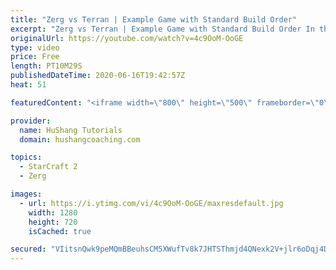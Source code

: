 ```yaml
---
title: "Zerg vs Terran | Example Game with Standard Build Order"
excerpt: "Zerg vs Terran | Example Game with Standard Build Order In this guide we learn how to defend early Terran attacks.  Coaching -------------------------------------------------------------------------- Interested in Starcraft lessons? Check out my website! I would love to help you improve and reach your"
originalUrl: https://youtube.com/watch?v=4c9OoM-OoGE
type: video
price: Free
length: PT10M29S
publishedDateTime: 2020-06-16T19:42:57Z
heat: 51

featuredContent: "<iframe width=\"800\" height=\"500\" frameborder=\"0\" src=\"https://www.youtube.com/embed/4c9OoM-OoGE\" allow=\"accelerometer; autoplay; encrypted-media; gyroscope; picture-in-picture\" allowfullscreen></iframe>"

provider:
  name: HuShang Tutorials
  domain: hushangcoaching.com

topics:
  - StarCraft 2
  - Zerg

images:
  - url: https://i.ytimg.com/vi/4c9OoM-OoGE/maxresdefault.jpg
    width: 1280
    height: 720
    isCached: true

secured: "VIitsnQwk9peMQmBBeuhsCM5XWufTv8k7JHTSThmjd4QNexk2V+jlr6oDqj4DZLVP4Btga91b3/bX8a3SGQ6mrdIdBIJ5FNsrRTOtqUnSMM5UF8dLyN/ei31EedCHKVjrEzU1yZQrA+gQKbu5n1FlfMLoyJjKrVWuTXWmqgg6Dr28wdfOj4O63aayRgNW+taVhOzpjEAVVtosLjzq2ttHkm18RkgOGCGr24giWOpUmfRvfcm2J7wxg6noMVIvjsZsAzW8cI4Fzvc9VKikPQtFZyLOjg2cdt624cMYBhp3QM9GvHfaEN34fSVOTGOj+DY9tKAp7QcWeBqHOL4MB+lWDe3IOFq+8DbbOSPMQ948INi16uaLEDlDk+WOAUSe9lZTdBUyr2YGsxTYLzbG/morLeLLyXNSms0LohKEZDCJF0=;G6JGUbIVgPogZRu5Lblz+w=="
---
```


